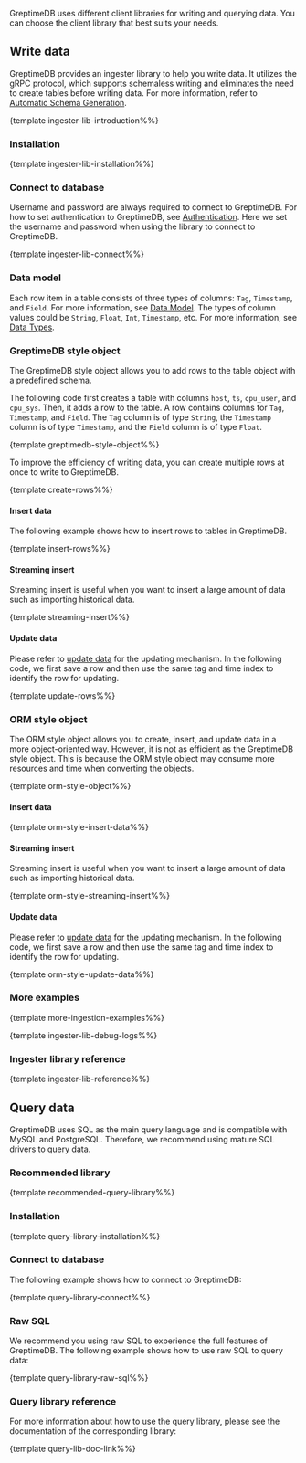 
GreptimeDB uses different client libraries for writing and querying data.
You can choose the client library that best suits your needs.

## Write data

GreptimeDB provides an ingester library to help you write data.
It utilizes the gRPC protocol,
which supports schemaless writing and eliminates the need to create tables before writing data.
For more information, refer to [Automatic Schema Generation](/user-guide/write-data/overview.md#automatic-schema-generation).

{template ingester-lib-introduction%%}

### Installation

{template ingester-lib-installation%%}

### Connect to database

Username and password are always required to connect to GreptimeDB.
For how to set authentication to GreptimeDB, see [Authentication](/user-guide/clients/authentication.md).
Here we set the username and password when using the library to connect to GreptimeDB.

{template ingester-lib-connect%%}

### Data model

Each row item in a table consists of three types of columns: `Tag`, `Timestamp`, and `Field`. For more information, see [Data Model](/user-guide/concepts/data-model.md).
The types of column values could be `String`, `Float`, `Int`, `Timestamp`, etc. For more information, see [Data Types](/reference/sql/data-types.md).

### GreptimeDB style object

The GreptimeDB style object allows you to add rows to the table object with a predefined schema.

The following code first creates a table with columns `host`, `ts`, `cpu_user`,
and `cpu_sys`. Then, it adds a row to the table.
A row contains columns for `Tag`, `Timestamp`,
and `Field`. The `Tag` column is of type `String`,
the `Timestamp` column is of type `Timestamp`,
and the `Field` column is of type `Float`.

{template greptimedb-style-object%%}

To improve the efficiency of writing data, you can create multiple rows at once to write to GreptimeDB.

{template create-rows%%}

#### Insert data

The following example shows how to insert rows to tables in GreptimeDB.

{template insert-rows%%}

#### Streaming insert

Streaming insert is useful when you want to insert a large amount of data such as importing historical data.

{template streaming-insert%%}

#### Update data

Please refer to [update data](/user-guide/write-data/overview.md#update-data) for the updating mechanism.
In the following code, we first save a row and then use the same tag and time index to identify the row for updating.

{template update-rows%%}

<!-- TODO ### Delete Metrics -->

### ORM style object

The ORM style object allows you to create, insert, and update data in a more object-oriented way.
However, it is not as efficient as the GreptimeDB style object.
This is because the ORM style object may consume more resources and time when converting the objects.

{template orm-style-object%%}

#### Insert data

{template orm-style-insert-data%%}

#### Streaming insert

Streaming insert is useful when you want to insert a large amount of data such as importing historical data.

{template orm-style-streaming-insert%%}

#### Update data

Please refer to [update data](/user-guide/write-data/overview.md#update-data) for the updating mechanism.
In the following code, we first save a row and then use the same tag and time index to identify the row for updating.

{template orm-style-update-data%%}

### More examples

{template more-ingestion-examples%%}

{template ingester-lib-debug-logs%%}

### Ingester library reference

{template ingester-lib-reference%%}

## Query data

GreptimeDB uses SQL as the main query language and is compatible with MySQL and PostgreSQL.
Therefore, we recommend using mature SQL drivers to query data.

### Recommended library

{template recommended-query-library%%}

### Installation

{template query-library-installation%%}

### Connect to database

The following example shows how to connect to GreptimeDB:

{template query-library-connect%%}

### Raw SQL

We recommend you using raw SQL to experience the full features of GreptimeDB.
The following example shows how to use raw SQL to query data:

{template query-library-raw-sql%%}

### Query library reference

For more information about how to use the query library, please see the documentation of the corresponding library:

{template query-lib-doc-link%%}
